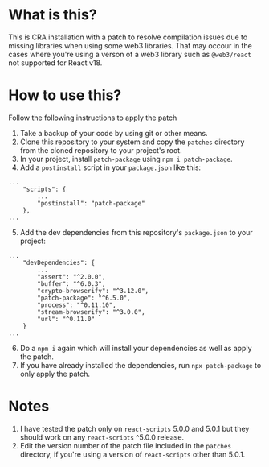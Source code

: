 # What is this?

This is CRA installation with a patch to resolve compilation issues due to missing libraries when using some web3 libraries. That may occour in the cases where you're using a verson of a web3 library such as `@web3/react` not supported for React v18.

# How to use this?

Follow the following instructions to apply the patch

1. Take a backup of your code by using git or other means. 
2. Clone this repository to your system and copy the `patches` directory from the cloned repository to your project's root.
3. In your project, install `patch-package` using `npm i patch-package`.
4. Add a `postinstall` script in your `package.json` like this:
```
...
	"scripts": {
		...
		"postinstall": "patch-package"
	},
...
```

5. Add the dev dependencies from this repository's `package.json` to your project:

```
...
	"devDependencies": {
		...
		"assert": "^2.0.0",
		"buffer": "^6.0.3",
		"crypto-browserify": "^3.12.0",
		"patch-package": "^6.5.0",
		"process": "^0.11.10",
		"stream-browserify": "^3.0.0",
		"url": "^0.11.0"
	}
...
```

6. Do a `npm i` again which will install your dependencies as well as apply the patch.
7. If you have already installed the dependencies, run `npx patch-package` to only apply the patch.

# Notes

1. I have tested the patch only on `react-scripts` 5.0.0 and 5.0.1 but they should work on any `react-scripts` ^5.0.0 release. 
2. Edit the version number of the patch file included in the `patches` directory, if you're using a version of `react-scripts`  other than 5.0.1.
